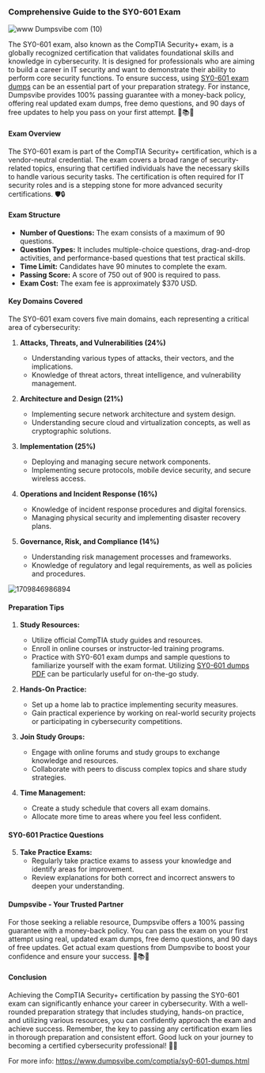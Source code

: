 ### Comprehensive Guide to the SY0-601 Exam

![www Dumpsvibe com (10)](https://github.com/user-attachments/assets/2e189d1a-bace-490d-95ae-55691fb32f02)


The SY0-601 exam, also known as the CompTIA Security+ exam, is a globally recognized certification that validates foundational skills and knowledge in cybersecurity. It is designed for professionals who are aiming to build a career in IT security and want to demonstrate their ability to perform core security functions. To ensure success, using [SY0-601 exam dumps](https://www.dumpsvibe.com/comptia/sy0-601-dumps.html) can be an essential part of your preparation strategy. For instance, Dumpsvibe provides 100% passing guarantee with a money-back policy, offering real updated exam dumps, free demo questions, and 90 days of free updates to help you pass on your first attempt. 🚀📚✅

#### Exam Overview

The SY0-601 exam is part of the CompTIA Security+ certification, which is a vendor-neutral credential. The exam covers a broad range of security-related topics, ensuring that certified individuals have the necessary skills to handle various security tasks. The certification is often required for IT security roles and is a stepping stone for more advanced security certifications. 🛡️🔒

#### Exam Structure

- **Number of Questions:** The exam consists of a maximum of 90 questions.
- **Question Types:** It includes multiple-choice questions, drag-and-drop activities, and performance-based questions that test practical skills.
- **Time Limit:** Candidates have 90 minutes to complete the exam.
- **Passing Score:** A score of 750 out of 900 is required to pass.
- **Exam Cost:** The exam fee is approximately $370 USD.

#### Key Domains Covered

The SY0-601 exam covers five main domains, each representing a critical area of cybersecurity:

1. **Attacks, Threats, and Vulnerabilities (24%)**
   - Understanding various types of attacks, their vectors, and the implications.
   - Knowledge of threat actors, threat intelligence, and vulnerability management.

2. **Architecture and Design (21%)**
   - Implementing secure network architecture and system design.
   - Understanding secure cloud and virtualization concepts, as well as cryptographic solutions.

3. **Implementation (25%)**
   - Deploying and managing secure network components.
   - Implementing secure protocols, mobile device security, and secure wireless access.

4. **Operations and Incident Response (16%)**
   - Knowledge of incident response procedures and digital forensics.
   - Managing physical security and implementing disaster recovery plans.

5. **Governance, Risk, and Compliance (14%)**
   - Understanding risk management processes and frameworks.
   - Knowledge of regulatory and legal requirements, as well as policies and procedures.

![1709846986894](https://github.com/user-attachments/assets/d5e77c64-aefb-44b6-9aed-68ac4d24a888)


#### Preparation Tips

1. **Study Resources:**
   - Utilize official CompTIA study guides and resources.
   - Enroll in online courses or instructor-led training programs.
   - Practice with SY0-601 exam dumps and sample questions to familiarize yourself with the exam format. Utilizing [SY0-601 dumps PDF](https://www.dumpsvibe.com/comptia/sy0-601-dumps.html) can be particularly useful for on-the-go study.

2. **Hands-On Practice:**
   - Set up a home lab to practice implementing security measures.
   - Gain practical experience by working on real-world security projects or participating in cybersecurity competitions.

3. **Join Study Groups:**
   - Engage with online forums and study groups to exchange knowledge and resources.
   - Collaborate with peers to discuss complex topics and share study strategies.

4. **Time Management:**
   - Create a study schedule that covers all exam domains.
   - Allocate more time to areas where you feel less confident.

#### SY0-601 Practice Questions

5. **Take Practice Exams:**
   - Regularly take practice exams to assess your knowledge and identify areas for improvement.
   - Review explanations for both correct and incorrect answers to deepen your understanding.

#### Dumpsvibe - Your Trusted Partner

For those seeking a reliable resource, Dumpsvibe offers a 100% passing guarantee with a money-back policy. You can pass the exam on your first attempt using real, updated exam dumps, free demo questions, and 90 days of free updates. Get actual exam questions from Dumpsvibe to boost your confidence and ensure your success. 🎯📚💯

#### Conclusion

Achieving the CompTIA Security+ certification by passing the SY0-601 exam can significantly enhance your career in cybersecurity. With a well-rounded preparation strategy that includes studying, hands-on practice, and utilizing various resources, you can confidently approach the exam and achieve success. Remember, the key to passing any certification exam lies in thorough preparation and consistent effort. Good luck on your journey to becoming a certified cybersecurity professional! 🚀🔐

For more info: https://www.dumpsvibe.com/comptia/sy0-601-dumps.html
